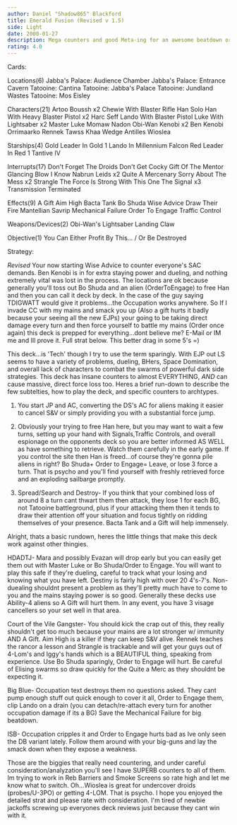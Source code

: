 ```yaml
---
author: Daniel "Shadow865" Blackford
title: Emerald Fusion (Revised v 1.5)
side: Light
date: 2000-01-27
description: Mega counters and good Meta-ing for an awesome beatdown or sit and wait deck.
rating: 4.0
---
```

Cards: 

Locations(6)
Jabba's Palace: Audience Chamber
Jabba's Palace: Entrance Cavern
Tatooine: Cantina
Tatooine: Jabba's Palace
Tatooine: Jundland Wastes
Tatooine: Mos Eisley

Characters(21)
Artoo
Boussh x2
Chewie With Blaster Rifle
Han Solo
Han With Heavy Blaster Pistol x2
Harc Seff
Lando With Blaster Pistol
Luke With Lightsaber x2
Master Luke
Momaw Nadon
Obi-Wan Kenobi x2
Ben Kenobi
Orrimaarko
Rennek
Tawss Khaa
Wedge Antilles
Wioslea

Starships(4)
Gold Leader In Gold 1
Lando In Millennium Falcon
Red Leader In Red 1
Tantive IV

Interrupts(17)
Don't Forget The Droids
Don't Get Cocky
Gift Of The Mentor
Glancing Blow
I Know
Nabrun Leids x2
Quite A Mercenary
Sorry About The Mess x2
Strangle
The Force Is Strong With This One
The Signal x3
Transmission Terminated

Effects(9)
A Gift
Aim High
Bacta Tank
Bo Shuda
Wise Advice
Draw Their Fire
Mantellian Savrip
Mechanical Failure
Order To Engage
Traffic Control

Weapons/Devices(2)
Obi-Wan's Lightsaber
Landing Claw

Objective(1)
You Can Either Profit By This... / Or Be Destroyed


Strategy: 

*Revised* Your now starting Wise Advice to counter everyone's SAC demands. Ben Kenobi is in for extra staying power and dueling, and nothing extremely vital was lost in the process. The locations are ok because generally you'll toss out Bo Shuda and an alien (OrderToEngage) to free Han and then you can call it deck by deck. In the case of the guy saying TDIGWATT would give it problems...the Occupation works anywhere. So If I invade CC with my mains and smack you up (Also a gift hurts it badly because your seeing all the new EJPs) your going to be taking direct damage every turn and then force yourself to battle my mains (Order once again) this deck is prepped for everything...dont believe me? E-Mail or IM me and Ill prove it. Full strat below. This better drag in some 5's =)


This deck...is 'Tech' though I try to use the term sparingly. With EJP out LS seems to have a variety of problems, dueling, BHers, Space Domination, and overall lack of characters to combat the swarms of powerful dark side strategies. This deck has insane counters to almost EVERYTHING, *AND* can cause massive, direct force loss too. Heres a brief run-down to describe the few subtelties, how to play the deck, and specific counters to archtypes.

1) You start JP and AC, converting the DS's AC for aliens making it easier to cancel S&V or simply providing you with a substantial force jump.

2) Obviously your trying to free Han here, but you may want to wait a few turns, setting up your hand with Signals,Traffic Controls, and overall espionage on the opponents deck so you are better informed AS WELL as have something to retrieve. Watch them carefully in the early game. If you control the site then Han is freed...of course they're gonna pile aliens in right? Bo Shuda+ Order to Engage= Leave, or lose 3 force a turn. That is psycho and you'll find yourself with freshly retrieved force and an exploding sailbarge promptly.

3) Spread/Search and Destroy- If you think that your combined loss of around 8 a turn cant thwart them then attack, they lose 1 for each BG, not Tatooine battleground, plus if your attacking them
then it tends to draw their attention off your situation and focus tightly on ridding themselves of your presence. Bacta Tank and a Gift will help immensely.

Alright, thats a basic rundown, heres the little things that make this deck work against other thingies.

HDADTJ- Mara and possibly Evazan will drop early but you can easily get them out with Master Luke or Bo Shuda/Order to Engage. You will want to play this safe if they're dueling, careful to track what your losing and knowing what you have left. Destiny is fairly high with over 20 4's-7's.
Non-duealing shouldnt present a problem as they'll pretty much have to come to you and the mains staying power is so good. Generally these decks use Ability-4 aliens so A Gift will hurt them. In any event, you have 3 visage cancellers so your set well in that area.

Court of the Vile Gangster- You should kick the crap out of this, they really shouldn't get too much because your mains are a lot stronger w/ immunity AND A Gift. Aim High is a killer if they can keep S&V alive. Rennek teaches the rancor a lesson and Strangle is trackable and will get your guys out of 4-Lom's and Iggy's hands which is a BEAUTIFUL thing, speaking from experience. Use Bo Shuda sparingly, Order to Engage will hurt. Be careful of Elising swarms so draw quickly for the Quite a Merc as they shouldnt be expecting it.

Big Blue- Occupation text destroys them no questions asked. They cant pump enough stuff out quick enough to cover it all, Order to Engage them, clip Lando on a drain (you can detach/re-attach every turn for another occupation damage if its a BG) Save the Mechanical Failure for big beatdown.

ISB- Occupation cripples it and Order to Engage hurts bad as Ive only seen the DB variant lately. Follow them around with your big-guns and lay the smack down when they expose a weakness.

Those are the biggies that really need countering, and under careful consideration/analyzation you'll see I have SUPERB counters to all of them. Im trying to work in Reb Barriers and Smoke Screens so rate high and let me know what to switch. Oh...Wioslea is great for undercover droids (probes/U-3PO) or getting 4-LOM. That is psycho. I hope you enjoyed the detailed strat and please rate with consideration. I'm tired of newbie jackoffs screwing up everyones deck reviews just because they cant win with it.	